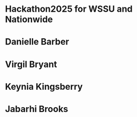 ﻿# Hackathon2025 for WSSU and Nationwide
# Danielle Barber
# Virgil Bryant
# Keynia Kingsberry
# Jabarhi Brooks
